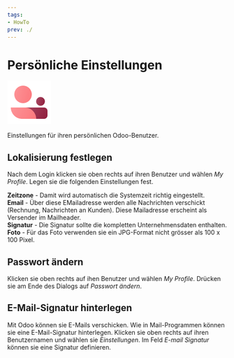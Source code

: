 ```yaml
---
tags:
- HowTo
prev: ./
---
```

# Persönliche Einstellungen
![icons_odoo_membership](assets/icons_odoo_membership.png)

Einstellungen für ihren persönlichen Odoo-Benutzer.

## Lokalisierung festlegen

Nach dem Login klicken sie oben rechts auf ihren Benutzer und wählen *My Profile*. Legen sie die folgenden Einstellungen fest.

**Zeitzone** - Damit wird automatisch die Systemzeit richtig eingestellt.  
**Email** - Über diese EMailadresse werden alle Nachrichten verschickt (Rechnung, Nachrichten an Kunden). Diese Mailadresse erscheint als Versender im Mailheader.  
**Signatur** - Die Signatur sollte die kompletten Unternehmensdaten enthalten.  
**Foto** - Für das Foto verwenden sie ein JPG-Format nicht grösser als 100 x 100 Pixel.  

## Passwort ändern

Klicken sie oben rechts auf ihen Benutzer und wählen *My Profile*. Drücken sie  am Ende des Dialogs auf *Passwort ändern*.

## E-Mail-Signatur hinterlegen

Mit Odoo können sie E-Mails verschicken. Wie in Mail-Programmen können sie eine E-Mail-Signatur hinterlegen. Klicken sie oben rechts auf ihren Benutzernamen und wählen sie *Einstellungen*. Im Feld *E-mail Signatur* können sie eine Signatur definieren.